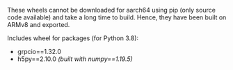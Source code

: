 These wheels cannot be downloaded for aarch64 using pip (only source code available) and take a long time to build.
Hence, they have been built on ARMv8 and exported.

Includes wheel for packages (for Python 3.8):
* grpcio==1.32.0
* h5py==2.10.0  *(built with numpy==1.19.5)*
